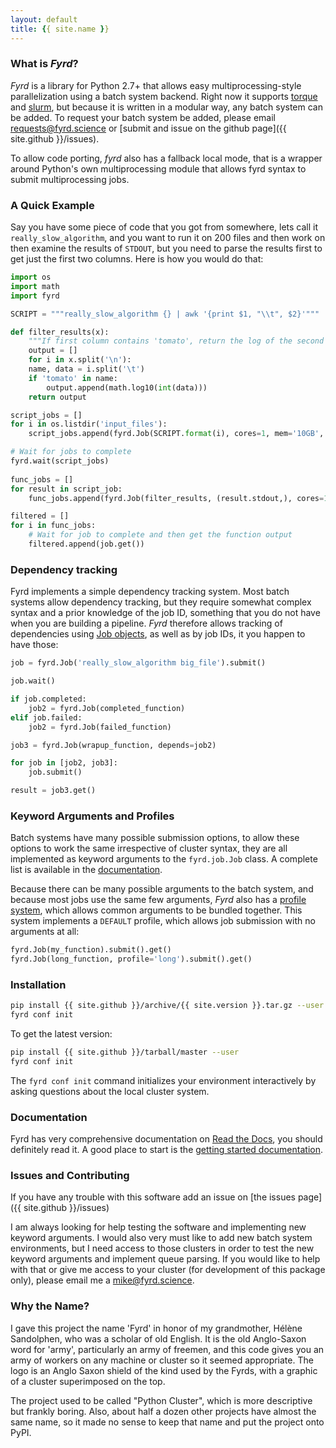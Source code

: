 ```yaml
---
layout: default
title: {{ site.name }}
---
```


### What is *Fyrd*?

*Fyrd* is a library for Python 2.7+ that allows easy multiprocessing-style parallelization using a batch system backend. Right now it supports [torque](http://www.adaptivecomputing.com/products/open-source/torque/) and [slurm](https://slurm.schedmd.com/), but because it is written in a modular way, any batch system can be added. To request your batch system be added, please email requests@fyrd.science or [submit and issue on the github page]({{ site.github }}/issues).

To allow code porting, *fyrd* also has a fallback local mode, that is a wrapper around Python's own multiprocessing module that allows fyrd syntax to submit multiprocessing jobs.

### A Quick Example

Say you have some piece of code that you got from somewhere, lets call it `really_slow_algorithm`, and you want to run it on 200 files and then work on then examine the results of `STDOUT`, but you need to parse the results first to get just the first two columns. Here is how you would do that:

```python
import os
import math
import fyrd

SCRIPT = """really_slow_algorithm {} | awk '{print $1, "\\t", $2}'"""

def filter_results(x):
    """If first column contains 'tomato', return the log of the second column."""
    output = []
    for i in x.split('\n'):
	name, data = i.split('\t')
	if 'tomato' in name:
	    output.append(math.log10(int(data)))
    return output

script_jobs = []
for i in os.listdir('input_files'):
    script_jobs.append(fyrd.Job(SCRIPT.format(i), cores=1, mem='10GB', time='48:00:00').submit())

# Wait for jobs to complete
fyrd.wait(script_jobs)
    
func_jobs = []
for result in script_job:
    func_jobs.append(fyrd.Job(filter_results, (result.stdout,), cores=1, mem='500MB', time='00:20:00').submit())

filtered = []
for i in func_jobs:
    # Wait for job to complete and then get the function output
    filtered.append(job.get())
```

### Dependency tracking

Fyrd implements a simple dependency tracking system. Most batch systems allow dependency tracking, but they require somewhat complex syntax and a prior knowledge of the job ID, something that you do not have when you are building a pipeline. *Fyrd* therefore allows tracking of dependencies using [Job objects](https://fyrd.readthedocs.io/en/latest/api.html#fyrd.Job), as well as by job IDs, it you happen to have those:

```python
job = fyrd.Job('really_slow_algorithm big_file').submit()

job.wait()

if job.completed:
    job2 = fyrd.Job(completed_function)
elif job.failed:
    job2 = fyrd.Job(failed_function)

job3 = fyrd.Job(wrapup_function, depends=job2)

for job in [job2, job3]:
    job.submit()

result = job3.get()
```

### Keyword Arguments and Profiles

Batch systems have many possible submission options, to allow these options to work the same irrespective of cluster syntax, they are all implemented as keyword arguments to the `fyrd.job.Job` class. A complete list is available in the [documentation](https://fyrd.readthedocs.io/en/latest/keywords.html).

Because there can be many possible arguments to the batch system, and because most jobs use the same few arguments, *Fyrd* also has a [profile system](https://fyrd.readthedocs.io/en/latest/basic_usage.html#profiles), which allows common arguments to be bundled together. This system implements a `DEFAULT` profile, which allows job submission with no arguments at all:

```python
fyrd.Job(my_function).submit().get()
fyrd.Job(long_function, profile='long').submit().get()
```

### Installation

```bash
pip install {{ site.github }}/archive/{{ site.version }}.tar.gz --user
fyrd conf init
```

To get the latest version:

```bash
pip install {{ site.github }}/tarball/master --user
fyrd conf init
```

The `fyrd conf init` command initializes your environment interactively by asking questions about the local cluster system.

### Documentation

Fyrd has very comprehensive documentation on [Read the Docs](https://fyrd.readthedocs.org), you should definitely read it. A good place to start is the [getting started documentation](https://fyrd.readthedocs.io/en/latest/basic_usage.html#).

### Issues and Contributing

If you have any trouble with this software add an issue on [the issues page]({{ site.github }}/issues)

I am always looking for help testing the software and implementing new keyword arguments. I would also very must like to add new batch system environments, but I need access to those clusters in order to test the new keyword arguments and implement queue parsing. If you would like to help with that or give me access to your cluster (for development of this package only), please email me a mike@fyrd.science.

### Why the Name?

I gave this project the name 'Fyrd' in honor of my grandmother, Hélène Sandolphen, who was a scholar of old English. It is the old Anglo-Saxon word for 'army', particularly an army of freemen, and this code gives you an army of workers on any machine or cluster so it seemed appropriate. The logo is an Anglo Saxon shield of the kind used by the Fyrds, with a graphic of a cluster superimposed on the top.

The project used to be called "Python Cluster", which is more descriptive but frankly boring. Also, about half a dozen other projects have almost the same name, so it made no sense to keep that name and put the project onto PyPI.
